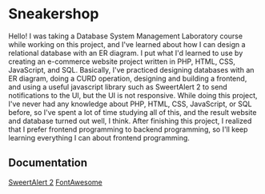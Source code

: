 
# Sneakershop

Hello! I was taking a Database System Management Laboratory course while working on this project, and I've learned about how I can design a relational database with an ER diagram. I put what I'd learned to use by creating an e-commerce website project written in PHP, HTML, CSS, JavaScript, and SQL. Basically, I've practiced designing databases with an ER diagram, doing a CURD operation, designing and building a frontend, and using a useful javascript library such as SweertAlert 2 to send notifications to the UI, but the UI is not responsive. While doing this project, I've never had any knowledge about PHP, HTML, CSS, JavaScript, or SQL before, so I've spent a lot of time studying all of this, and the result website and database turned out well, I think. After finishing this project, I realized that I prefer frontend programming to backend programming, so I'll keep learning everything I can about frontend programming. 

## Documentation

[SweertAlert 2](https://sweetalert2.github.io/)
[FontAwesome](https://fontawesome.com/)
